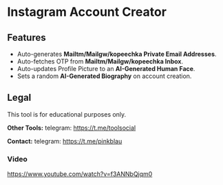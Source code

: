 # Instagram Account Creator


## Features
- Auto-generates **Mailtm/Mailgw/kopeechka Private Email Addresses**.
- Auto-fetches OTP from **Mailtm/Mailgw/kopeechka Inbox**.
- Auto-updates Profile Picture to an **AI-Generated Human Face**.
- Sets a random **AI-Generated Biography** on account creation.


## Legal
This tool is for educational purposes only.


**Other Tools:** telegram: https://t.me/toolsocial

**Contact:** telegram: https://t.me/pinkblau



### Video

https://www.youtube.com/watch?v=f3ANNbQjqm0
